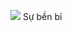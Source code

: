 ![](https://res.cloudinary.com/dqfpwqvpe/image/upload/v1748094173/ddvjbtyfw68vbp3qzv0n.png)
Sự bền bỉ